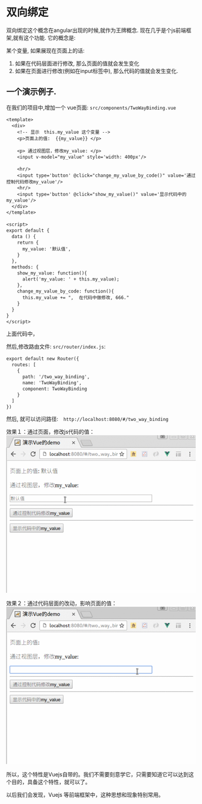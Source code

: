 # 双向绑定

双向绑定这个概念在angular出现的时候,就作为王牌概念. 现在几乎是个js前端框架,就有这个功能.
它的概念是:

某个变量, 如果展现在页面上的话:

1. 如果在代码层面进行修改, 那么页面的值就会发生变化
2. 如果在页面进行修改(例如在input标签中), 那么代码的值就会发生变化.

## 一个演示例子.

在我们的项目中,增加一个 vue页面:  `src/components/TwoWayBinding.vue`

```
<template>
  <div>
    <!-- 显示　this.my_value 这个变量 -->
    <p>页面上的值:  {{my_value}} </p>

    <p> 通过视图层，修改my_value: </p>
    <input v-model="my_value" style='width: 400px'/>

    <hr/>
    <input type='button' @click="change_my_value_by_code()" value='通过控制代码修改my_value'/>
    <hr/>
    <input type='button' @click="show_my_value()" value='显示代码中的my_value'/>
  </div>
</template>

<script>
export default {
  data () {
    return {
      my_value: '默认值',
    }
  },
  methods: {
    show_my_value: function(){
      alert('my_value: ' + this.my_value);
    },
    change_my_value_by_code: function(){
      this.my_value += ",  在代码中做修改, 666."
    }
  }
}
</script>

```
上面代码中，　



然后,修改路由文件:  `src/router/index.js`:

```
export default new Router({
  routes: [
    {
      path: '/two_way_binding',
      name: 'TwoWayBinding',
      component: TwoWayBinding
    }
  ]
})
```


然后, 就可以访问路径:　`http://localhost:8080/#/two_way_binding`

效果１：通过页面，修改js代码的值：
![双向绑定的效果: 页面修改代码](./images/vuejs_双向绑定_页面的修改影响代码中的变量.gif )

效果２：通过代码层面的改动，影响页面的值：
![通过代码层面的改动，影响页面的值](./images/vuejs_双向绑定_代码层面的修改，影响页面的值.gif)

所以，这个特性是Vuejs自带的。我们不需要刻意学它，只需要知道它可以达到这个目的，具备这个特性，就可以了。

以后我们会发现，Vuejs 等前端框架中，这种思想和现象特别常用。
